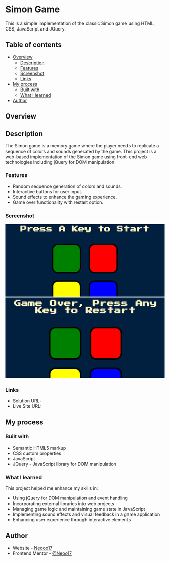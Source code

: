 # Simon Game

This is a simple implementation of the classic Simon game using HTML, CSS, JavaScript and JQuery.

## Table of contents

- [Overview](#overview)
  - [Description](#Description)
  - [Features](#features)
  - [Screenshot](#screenshot)
  - [Links](#links)
- [My process](#my-process)
  - [Built with](#built-with)
  - [What I learned](#what-i-learned)
- [Author](#author)


## Overview

## Description

The Simon game is a memory game where the player needs to replicate a sequence of colors and sounds generated by the game. This project is a web-based implementation of the Simon game using front-end web technologies including jQuery for DOM manipulation.

### Features

- Random sequence generation of colors and sounds.
- Interactive buttons for user input.
- Sound effects to enhance the gaming experience.
- Game over functionality with restart option.

### Screenshot

![](./ss/img1.png)
![](./ss/img2.png)




### Links

- Solution URL: []()
- Live Site URL: []()

## My process

### Built with

- Semantic HTML5 markup
- CSS custom properties
- JavaScript
- JQuery - JavaScript library for DOM manipulation

### What I learned

This project helped me enhance my skills in:

- Using jQuery for DOM manipulation and event handling
- Incorporating external libraries into web projects
- Managing game logic and maintaining game state in JavaScript
- Implementing sound effects and visual feedback in a game application
- Enhancing user experience through interactive elements


## Author

- Website - [Neooo17]()
- Frontend Mentor - [@Neoo17]()